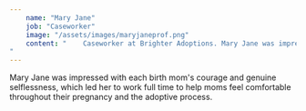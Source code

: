 ```yaml
---
    name: "Mary Jane"
    job: "Caseworker"
    image: "/assets/images/maryjaneprof.png"
    content: "    Caseworker at Brighter Adoptions. Mary Jane was impressed with each birth mom's courage and genuine selflessness, which led her to work full time to help moms feel comfortable throughout their pregnancy and the adoptive process.
"
---
```

Mary Jane was impressed with each birth mom's courage and genuine selflessness, which led her to work full time to help moms feel comfortable throughout their pregnancy and the adoptive process.
